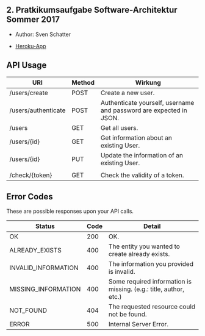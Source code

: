 ## 2. Pratkikumsaufgabe Software-Architektur Sommer 2017

- Author: Sven Schatter

- [Heroku-App](https://shareit-teamxy.herokuapp.com/)

## API Usage

URI | Method | Wirkung
--- | --- | ---
/users/create | POST | Create a new user.
/users/authenticate | POST | Authenticate yourself, username and password are expected in JSON.
/users | GET | Get all users.
/users/{id} | GET | Get information about an existing User.
/users/{id} | PUT | Update the information of an existing User.
 |  |
/check/{token} | GET | Check the validity of a token.

## Error Codes

These are possible responses upon your API calls.

Status | Code | Detail
--- | --- | ---
OK | 200 | OK.
ALREADY_EXISTS | 400 | The entity you wanted to create already exists.
INVALID_INFORMATION | 400 | The information you provided is invalid.
MISSING_INFORMATION | 400 | Some required information is missing. (e.g.: title, author, etc.)
NOT_FOUND | 404 | The requested resource could not be found.
ERROR | 500 | Internal Server Error.
